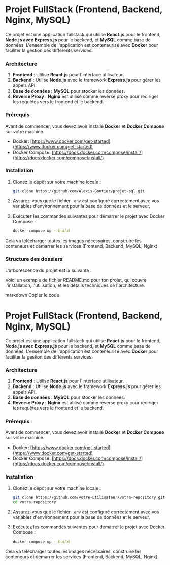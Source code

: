 # Projet FullStack (Frontend, Backend, Nginx, MySQL)

Ce projet est une application fullstack qui utilise **React.js** pour le frontend, **Node.js avec Express.js** pour le backend, et **MySQL** comme base de données. L'ensemble de l'application est conteneurisé avec **Docker** pour faciliter la gestion des différents services.

### Architecture

1. **Frontend** : Utilise **React.js** pour l'interface utilisateur.
2. **Backend** : Utilise **Node.js** avec le framework **Express.js** pour gérer les appels API.
3. **Base de données** : **MySQL** pour stocker les données.
4. **Reverse Proxy** : **Nginx** est utilisé comme reverse proxy pour rediriger les requêtes vers le frontend et le backend.

### Prérequis

Avant de commencer, vous devez avoir installé **Docker** et **Docker Compose** sur votre machine.

- Docker: [https://www.docker.com/get-started](https://www.docker.com/get-started)
- Docker Compose: [https://docs.docker.com/compose/install/](https://docs.docker.com/compose/install/)

### Installation

1. Clonez le dépôt sur votre machine locale :

    ```bash
    git clone https://github.com/Alexis-Gontier/projet-sql.git
    ```

2. Assurez-vous que le fichier `.env` est configuré correctement avec vos variables d'environnement pour la base de données et le serveur.

3. Exécutez les commandes suivantes pour démarrer le projet avec Docker Compose :

    ```bash
    docker-compose up --build
    ```

Cela va télécharger toutes les images nécessaires, construire les conteneurs et démarrer les services (Frontend, Backend, MySQL, Nginx).

### Structure des dossiers

L'arborescence du projet est la suivante :

Voici un exemple de fichier README.md pour ton projet, qui couvre l'installation, l'utilisation, et les détails techniques de l'architecture.

markdown
Copier le code
# Projet FullStack (Frontend, Backend, Nginx, MySQL)

Ce projet est une application fullstack qui utilise **React.js** pour le frontend, **Node.js avec Express.js** pour le backend, et **MySQL** comme base de données. L'ensemble de l'application est conteneurisé avec **Docker** pour faciliter la gestion des différents services.

### Architecture

1. **Frontend** : Utilise **React.js** pour l'interface utilisateur.
2. **Backend** : Utilise **Node.js** avec le framework **Express.js** pour gérer les appels API.
3. **Base de données** : **MySQL** pour stocker les données.
4. **Reverse Proxy** : **Nginx** est utilisé comme reverse proxy pour rediriger les requêtes vers le frontend et le backend.

### Prérequis

Avant de commencer, vous devez avoir installé **Docker** et **Docker Compose** sur votre machine.

- Docker: [https://www.docker.com/get-started](https://www.docker.com/get-started)
- Docker Compose: [https://docs.docker.com/compose/install/](https://docs.docker.com/compose/install/)

### Installation

1. Clonez le dépôt sur votre machine locale :

    ```bash
    git clone https://github.com/votre-utilisateur/votre-repository.git
    cd votre-repository
    ```

2. Assurez-vous que le fichier `.env` est configuré correctement avec vos variables d'environnement pour la base de données et le serveur.

3. Exécutez les commandes suivantes pour démarrer le projet avec Docker Compose :

    ```bash
    docker-compose up --build
    ```

Cela va télécharger toutes les images nécessaires, construire les conteneurs et démarrer les services (Frontend, Backend, MySQL, Nginx).



